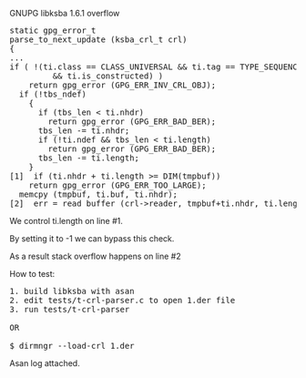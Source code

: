 
GNUPG libksba 1.6.1 overflow

<pre>
static gpg_error_t
parse_to_next_update (ksba_crl_t crl)
{
...
if ( !(ti.class == CLASS_UNIVERSAL && ti.tag == TYPE_SEQUENCE
         && ti.is_constructed) )
    return gpg_error (GPG_ERR_INV_CRL_OBJ);
  if (!tbs_ndef)
    {
      if (tbs_len < ti.nhdr)
        return gpg_error (GPG_ERR_BAD_BER);
      tbs_len -= ti.nhdr;
      if (!ti.ndef && tbs_len < ti.length)
        return gpg_error (GPG_ERR_BAD_BER);
      tbs_len -= ti.length;
    }
[1]  if (ti.nhdr + ti.length >= DIM(tmpbuf))
    return gpg_error (GPG_ERR_TOO_LARGE);
  memcpy (tmpbuf, ti.buf, ti.nhdr);
[2]  err = read_buffer (crl->reader, tmpbuf+ti.nhdr, ti.length);
</pre>

We control ti.length on line #1.

By setting it to -1 we can bypass this check.

As a result stack overflow happens on line #2


How to test:
<pre>
1. build libksba with asan
2. edit tests/t-crl-parser.c to open 1.der file
3. run tests/t-crl-parser

OR

$ dirmngr --load-crl 1.der
</pre>


Asan log attached.
